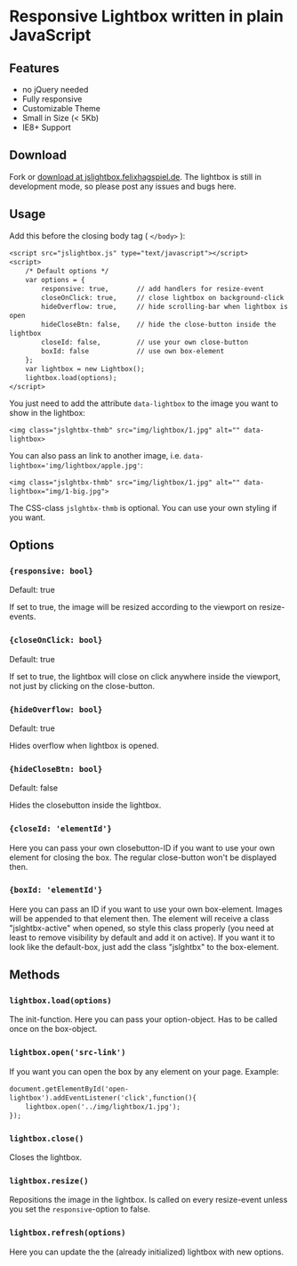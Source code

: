 # Responsive Lightbox written in  plain JavaScript

## Features

- no jQuery needed
- Fully responsive
- Customizable Theme
- Small in Size (< 5Kb)
- IE8+ Support

## Download

Fork or [download at jslightbox.felixhagspiel.de](http://jslightbox.felixhagspiel.de/). The lightbox is still in development mode, so please post any issues and bugs here.

## Usage

Add this before the closing body tag ( `</body>` ):

	<script src="jslightbox.js" type="text/javascript"></script>
	<script>
		/* Default options */
		var options = {
			responsive: true, 		// add handlers for resize-event
			closeOnClick: true, 	// close lightbox on background-click
			hideOverflow: true,		// hide scrolling-bar when lightbox is open
			hideCloseBtn: false,	// hide the close-button inside the lightbox
			closeId: false, 		// use your own close-button
			boxId: false 			// use own box-element
		};
		var lightbox = new Lightbox();
	 	lightbox.load(options);
	</script>

You just need to add the attribute `data-lightbox` to the image you want to show in the lightbox:

	<img class="jslghtbx-thmb" src="img/lightbox/1.jpg" alt="" data-lightbox>

You can also pass an link to another image, i.e. `data-lightbox='img/lightbox/apple.jpg'`:

	<img class="jslghtbx-thmb" src="img/lightbox/1.jpg" alt="" data-lightbox="img/1-big.jpg">

The CSS-class `jslghtbx-thmb` is optional. You can use your own styling if you want.

## Options

###	`{responsive: bool}`

Default: true

If set to true, the image will be resized according to the viewport on resize-events.

###	`{closeOnClick: bool}`

Default: true

If set to true, the lightbox will close on click anywhere inside the viewport, not just by clicking on the close-button.

###	`{hideOverflow: bool}`

Default: true

Hides overflow when lightbox is opened.

###	`{hideCloseBtn: bool}`

Default: false

Hides the closebutton inside the lightbox.

###	`{closeId: 'elementId'}`

Here you can pass your own closebutton-ID if you want to use your own element for closing the box. The regular close-button won't be displayed then.

###	`{boxId: 'elementId'}`

Here you can pass an ID if you want to use your own box-element. Images will be appended to that element then. The element will receive a class "jslghtbx-active" when opened, so style this class properly (you need at least to remove visibility by default and add it on active). If you want it to look like the default-box, just add the class "jslghtbx" to the box-element.

## Methods

### `lightbox.load(options)`

The init-function. Here you can pass your option-object. Has to be called once on the box-object.

### `lightbox.open('src-link')`

If you want you can open the box by any element on your page.
Example:

	document.getElementById('open-lightbox').addEventListener('click',function(){
		lightbox.open('../img/lightbox/1.jpg');
	});

### `lightbox.close()`

Closes the lightbox.

### `lightbox.resize()`

Repositions the image in the lightbox. Is called on every resize-event unless you set the `responsive`-option to false.

### `lightbox.refresh(options)`

Here you can update the the (already initialized) lightbox with new options.